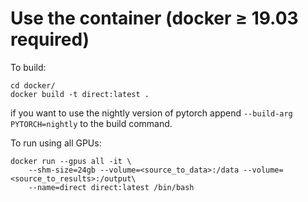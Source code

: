 # Use the container (docker ≥ 19.03 required)

To build:
```
cd docker/
docker build -t direct:latest .
```
if you want to use the nightly version of pytorch append `--build-arg PYTORCH=nightly` to the build command.

To run using all GPUs:
```
docker run --gpus all -it \
	--shm-size=24gb --volume=<source_to_data>:/data --volume=<source_to_results>:/output\
	--name=direct direct:latest /bin/bash
```
